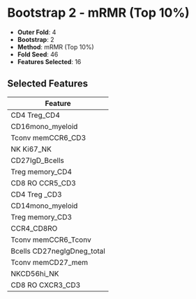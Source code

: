 # Bootstrap 2 - mRMR (Top 10%)

- **Outer Fold**: 4
- **Bootstrap**: 2
- **Method**: mRMR (Top 10%)
- **Fold Seed**: 46
- **Features Selected**: 16

## Selected Features

| Feature |
|---------|
| CD4 Treg_CD4 |
| CD16mono_myeloid |
| Tconv memCCR6_CD3 |
| NK Ki67_NK |
| CD27IgD_Bcells |
| Treg memory_CD4 |
| CD8 RO CCR5_CD3 |
| CD4 Treg _CD3 |
| CD14mono_myeloid |
| Treg memory_CD3 |
| CCR4_CD8RO |
| Tconv memCCR6_Tconv |
| Bcells CD27negIgDneg_total |
| Tconv memCD27_mem |
| NKCD56hi_NK |
| CD8 RO CXCR3_CD3 |
